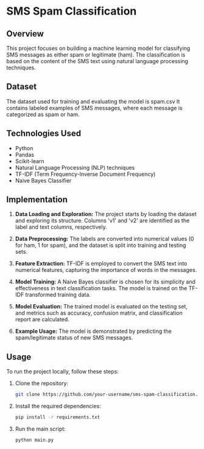 # SMS Spam Classification

## Overview

This project focuses on building a machine learning model for classifying SMS messages as either spam or legitimate (ham). The classification is based on the content of the SMS text using natural language processing techniques.

## Dataset

The dataset used for training and evaluating the model is spam.csv It contains labeled examples of SMS messages, where each message is categorized as spam or ham.

## Technologies Used

- Python
- Pandas
- Scikit-learn
- Natural Language Processing (NLP) techniques
- TF-IDF (Term Frequency-Inverse Document Frequency)
- Naive Bayes Classifier

## Implementation

1. **Data Loading and Exploration:** The project starts by loading the dataset and exploring its structure. Columns 'v1' and 'v2' are identified as the label and text columns, respectively.

2. **Data Preprocessing:** The labels are converted into numerical values (0 for ham, 1 for spam), and the dataset is split into training and testing sets.

3. **Feature Extraction:** TF-IDF is employed to convert the SMS text into numerical features, capturing the importance of words in the messages.

4. **Model Training:** A Naive Bayes classifier is chosen for its simplicity and effectiveness in text classification tasks. The model is trained on the TF-IDF transformed training data.

5. **Model Evaluation:** The trained model is evaluated on the testing set, and metrics such as accuracy, confusion matrix, and classification report are calculated.

6. **Example Usage:** The model is demonstrated by predicting the spam/legitimate status of new SMS messages.

## Usage

To run the project locally, follow these steps:

1. Clone the repository:

    ```bash
    git clone https://github.com/your-username/sms-spam-classification.git
    ```

2. Install the required dependencies:

    ```bash
    pip install -r requirements.txt
    ```

3. Run the main script:

    ```bash
    python main.py
    ```
